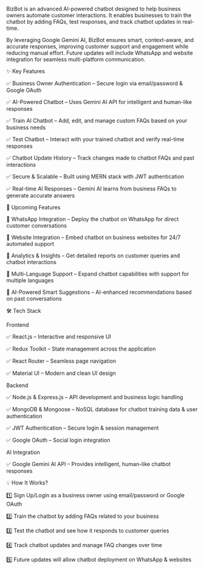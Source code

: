 BizBot is an advanced AI-powered chatbot designed to help business owners automate customer interactions. It enables businesses to train the chatbot by adding FAQs, test responses, and track chatbot updates in real-time.

By leveraging Google Gemini AI, BizBot ensures smart, context-aware, and accurate responses, improving customer support and engagement while reducing manual effort. Future updates will include WhatsApp and website integration for seamless multi-platform communication.

✨ Key Features

✅ Business Owner Authentication – Secure login via email/password & Google OAuth

✅ AI-Powered Chatbot – Uses Gemini AI API for intelligent and human-like responses

✅ Train AI Chatbot – Add, edit, and manage custom FAQs based on your business needs

✅ Test Chatbot – Interact with your trained chatbot and verify real-time responses

✅ Chatbot Update History – Track changes made to chatbot FAQs and past interactions

✅ Secure & Scalable – Built using MERN stack with JWT authentication

✅ Real-time AI Responses – Gemini AI learns from business FAQs to generate accurate answers

🚀 Upcoming Features

🔹 WhatsApp Integration – Deploy the chatbot on WhatsApp for direct customer conversations

🔹 Website Integration – Embed chatbot on business websites for 24/7 automated support

🔹 Analytics & Insights – Get detailed reports on customer queries and chatbot interactions

🔹 Multi-Language Support – Expand chatbot capabilities with support for multiple languages

🔹 AI-Powered Smart Suggestions – AI-enhanced recommendations based on past conversations

🛠 Tech Stack

Frontend

✅ React.js – Interactive and responsive UI

✅ Redux Toolkit – State management across the application

✅ React Router – Seamless page navigation

✅ Material UI – Modern and clean UI design

Backend

✅ Node.js & Express.js – API development and business logic handling

✅ MongoDB & Mongoose – NoSQL database for chatbot training data & user authentication

✅ JWT Authentication – Secure login & session management

✅ Google OAuth – Social login integration

AI Integration

✅ Google Gemini AI API – Provides intelligent, human-like chatbot responses

💡 How It Works?

1️⃣ Sign Up/Login as a business owner using email/password or Google OAuth

2️⃣ Train the chatbot by adding FAQs related to your business

3️⃣ Test the chatbot and see how it responds to customer queries

4️⃣ Track chatbot updates and manage FAQ changes over time

5️⃣ Future updates will allow chatbot deployment on WhatsApp & websites





